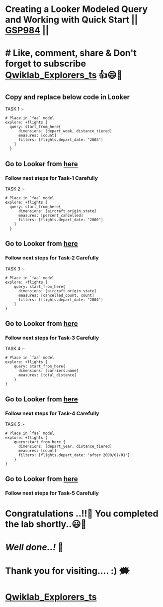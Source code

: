 # Creating a Looker Modeled Query and Working with Quick Start || [GSP984](https://www.cloudskillsboost.google/games/5429/labs/35214) ||

# # Like, comment, share & Don't forget to subscribe [Qwiklab_Explorers_ts](https://youtube.com/@titashshil?si=RgamNu1dc9jVIbJN) 👍😄🤝

## Copy and replace below code in Looker

TASK 1 :-
```
# Place in `faa` model
explore: +flights {
  query: start_from_here{
      dimensions: [depart_week, distance_tiered]
      measures: [count]
      filters: [flights.depart_date: "2003"]
    }
  }
```

## Go to Looker from [here](https://t56fxdcyksox5tur34jbqk76ntszop4g27h5woxaxqt5xn7wl42q.us-central1-c.resources.bumper-boats-00.services.qwiklabs.com/explore/faa/flights)

### Follow next steps for Task-1 Carefully

TASK 2 :-
```
# Place in `faa` model
explore: +flights {
  query: start_from_here{
      dimensions: [aircraft_origin.state]
      measures: [percent_cancelled]
      filters: [flights.depart_date: "2000"]
    }
  }
```

## Go to Looker from [here](https://t56fxdcyksox5tur34jbqk76ntszop4g27h5woxaxqt5xn7wl42q.us-central1-c.resources.bumper-boats-00.services.qwiklabs.com/explore/faa/flights)

### Follow next steps for Task-2 Carefully

TASK 3 :-
```
# Place in `faa` model
explore: +flights {
    query: start_from_here{
      dimensions: [aircraft_origin.state]
      measures: [cancelled_count, count]
      filters: [flights.depart_date: "2004"]
    }
}
```

## Go to Looker from [here](https://t56fxdcyksox5tur34jbqk76ntszop4g27h5woxaxqt5xn7wl42q.us-central1-c.resources.bumper-boats-00.services.qwiklabs.com/explore/faa/flights)

### Follow next steps for Task-3 Carefully

TASK 4 :-
```
# Place in `faa` model
explore: +flights {
    query: start_from_here{
      dimensions: [carriers.name]
      measures: [total_distance]
    }
}
```

## Go to Looker from [here](https://t56fxdcyksox5tur34jbqk76ntszop4g27h5woxaxqt5xn7wl42q.us-central1-c.resources.bumper-boats-00.services.qwiklabs.com/explore/faa/flights)

### Follow next steps for Task-4 Carefully

TASK 5 :-
```
# Place in `faa` model
explore: +flights {
    query:start_from_here {
      dimensions: [depart_year, distance_tiered]
      measures: [count]
      filters: [flights.depart_date: "after 2000/01/01"]
    }
}
```

## Go to Looker from [here](https://t56fxdcyksox5tur34jbqk76ntszop4g27h5woxaxqt5xn7wl42q.us-central1-c.resources.bumper-boats-00.services.qwiklabs.com/explore/faa/flights)

### Follow next steps for Task-5 Carefully



# Congratulations ..!!🎉  You completed the lab shortly..😃💯

# *Well done..!* 👏

# Thank you for visiting.... :) 🗯️

# [Qwiklab_Explorers_ts](https://youtube.com/@titashshil?si=RgamNu1dc9jVIbJN)
